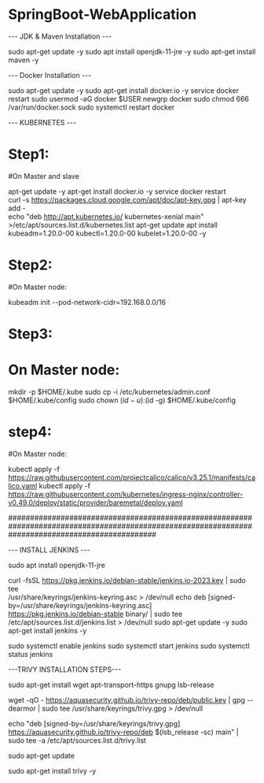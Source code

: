 # SpringBoot-WebApplication


--- JDK & Maven Installation ---

sudo apt-get update -y
sudo apt install openjdk-11-jre -y
sudo apt-get install maven -y

--- Docker Installation ---

sudo apt-get update -y
sudo apt-get install docker.io -y
service docker restart
sudo usermod -aG docker $USER
newgrp docker
sudo chmod 666 /var/run/docker.sock
sudo systemctl restart docker

--- KUBERNETES ---

# Step1:

#On Master and slave 

apt-get update -y
apt-get install docker.io -y
service docker restart  
curl -s https://packages.cloud.google.com/apt/doc/apt-key.gpg | apt-key add -  
echo "deb http://apt.kubernetes.io/ kubernetes-xenial main" >/etc/apt/sources.list.d/kubernetes.list
apt-get update
apt install kubeadm=1.20.0-00 kubectl=1.20.0-00 kubelet=1.20.0-00 -y  

# Step2:

#On Master node:

   kubeadm init --pod-network-cidr=192.168.0.0/16
  
   
   
# Step3: 

# On Master node: 

mkdir -p $HOME/.kube
sudo cp -i /etc/kubernetes/admin.conf $HOME/.kube/config
sudo chown $(id -u):$(id -g) $HOME/.kube/config


   
# step4:

#On Master node:

kubectl apply -f https://raw.githubusercontent.com/projectcalico/calico/v3.25.1/manifests/calico.yaml 
kubectl apply -f https://raw.githubusercontent.com/kubernetes/ingress-nginx/controller-v0.49.0/deploy/static/provider/baremetal/deploy.yaml



##################################################################################################################################################


--- INSTALL JENKINS ---

sudo apt install openjdk-11-jre

curl -fsSL https://pkg.jenkins.io/debian-stable/jenkins.io-2023.key | sudo tee \
  /usr/share/keyrings/jenkins-keyring.asc > /dev/null
echo deb [signed-by=/usr/share/keyrings/jenkins-keyring.asc] \
  https://pkg.jenkins.io/debian-stable binary/ | sudo tee \
  /etc/apt/sources.list.d/jenkins.list > /dev/null
sudo apt-get update -y 
sudo apt-get install jenkins -y

sudo systemctl enable jenkins
sudo systemctl start jenkins
sudo systemctl status jenkins



---TRIVY INSTALLATION STEPS---

sudo apt-get install wget apt-transport-https gnupg lsb-release

wget -qO - https://aquasecurity.github.io/trivy-repo/deb/public.key | gpg --dearmor | sudo tee /usr/share/keyrings/trivy.gpg > /dev/null

echo "deb [signed-by=/usr/share/keyrings/trivy.gpg] https://aquasecurity.github.io/trivy-repo/deb $(lsb_release -sc) main" | sudo tee -a /etc/apt/sources.list.d/trivy.list

sudo apt-get update

sudo apt-get install trivy -y
